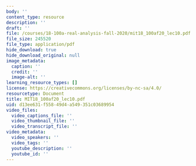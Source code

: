 ```yaml
---
body: ''
content_type: resource
description: ''
draft: ''
file: /courses/18-100a-real-analysis-fall-2020/mit18_100af20_lec10.pdf
file_size: 245520
file_type: application/pdf
hide_download: true
hide_download_original: null
image_metadata:
  caption: ''
  credit: ''
  image-alt: ''
learning_resource_types: []
license: https://creativecommons.org/licenses/by-nc-sa/4.0/
resourcetype: Document
title: MIT18_100af20_lec10.pdf
uid: d13ee631-f558-49d4-a549-351c03689954
video_files:
  video_captions_file: ''
  video_thumbnail_file: ''
  video_transcript_file: ''
video_metadata:
  video_speakers: ''
  video_tags: ''
  youtube_description: ''
  youtube_id: ''
---
```

